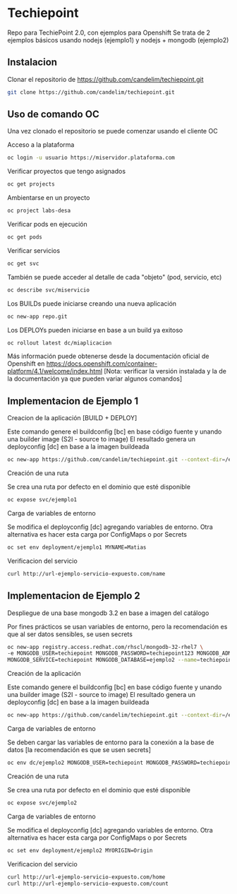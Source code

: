 # Techiepoint

Repo para TechiePoint 2.0, con ejemplos para Openshift
Se trata de 2 ejemplos básicos usando nodejs (ejemplo1) y nodejs + mongodb (ejemplo2)
## Instalacion

Clonar el repositorio de https://github.com/candelim/techiepoint.git  

```bash
git clone https://github.com/candelim/techiepoint.git 
```
## Uso de comando OC

Una vez clonado el repositorio se puede comenzar usando el cliente OC

Acceso a la plataforma

```bash
oc login -u usuario https://miservidor.plataforma.com 
```

Verificar proyectos que tengo asignados

```bash
oc get projects
```

Ambientarse en un proyecto

```bash
oc project labs-desa
```

Verificar pods en ejecución

```bash
oc get pods
```

Verificar servicios

```bash
oc get svc
```

También se puede acceder al detalle de cada "objeto" (pod, servicio, etc)

```bash
oc describe svc/miservicio
```

Los BUILDs puede iniciarse creando una nueva aplicación

```bash
oc new-app repo.git
```

Los DEPLOYs pueden iniciarse en base a un build ya exitoso

```bash
oc rollout latest dc/miaplicacion
```

Más información puede obtenerse desde la documentación oficial de Openshift en https://docs.openshift.com/container-platform/4.1/welcome/index.html 
[Nota: verificar la versión instalada y la de la documentación ya que pueden variar algunos comandos] 

## Implementacion de Ejemplo 1

Creacion de la aplicación [BUILD + DEPLOY]

Este comando genere el buildconfig [bc] en base código fuente y unando una builder image (S2I - source to image)
El resultado genera un deployconfig [dc] en base a la imagen buildeada

```bash
oc new-app https://github.com/candelim/techiepoint.git --context-dir=/ejemplo1 --name=ejemplo1
```

Creación de una ruta

Se crea una ruta por defecto en el dominio que esté disponible

```bash
oc expose svc/ejemplo1
```

Carga de variables de entorno

Se modifica el deployconfig [dc] agregando variables de entorno. Otra alternativa es hacer esta carga por ConfigMaps o por Secrets
```bash
oc set env deployment/ejemplo1 MYNAME=Matias
```
Verificacion del servicio
```bash
curl http://url-ejemplo-servicio-expuesto.com/name
```

## Implementacion de Ejemplo 2

Despliegue de una base mongodb 3.2 en base a imagen del catálogo

Por fines prácticos se usan variables de entorno, pero la recomendación es que al ser datos sensibles, se usen secrets

```bash
oc new-app registry.access.redhat.com/rhscl/mongodb-32-rhel7 \
-e MONGODB_USER=techiepoint MONGODB_PASSWORD=techiepoint123 MONGODB_ADMIN_PASSWORD=techiepoint123 \
MONGODB_SERVICE=techiepoint MONGODB_DATABASE=ejemplo2 --name=techiepoint
```

Creación de la aplicación

Este comando genere el buildconfig [bc] en base código fuente y unando una builder image (S2I - source to image)
El resultado genera un deployconfig [dc] en base a la imagen buildeada

```bash
oc new-app https://github.com/candelim/techiepoint.git --context-dir=/ejemplo2 --name=ejemplo2
```

Carga de variables de entorno

Se deben cargar las variables de entorno para la conexión a la base de datos [la recomendación es que se usen secrets] 
```bash
oc env dc/ejemplo2 MONGODB_USER=techiepoint MONGODB_PASSWORD=techiepoint123 DATABASE_SERVICE_NAME=techiepoint MONGODB_PORT=27017 MONGODB_DATABASE=ejemplo2 --overwrite
```

Creación de una ruta

Se crea una ruta por defecto en el dominio que esté disponible

```bash
oc expose svc/ejemplo2
```

Carga de variables de entorno

Se modifica el deployconfig [dc] agregando variables de entorno. Otra alternativa es hacer esta carga por ConfigMaps o por Secrets

```bash
oc set env deployment/ejemplo2 MYORIGIN=Origin
```

Verificacion del servicio

```bash
curl http://url-ejemplo-servicio-expuesto.com/home
curl http://url-ejemplo-servicio-expuesto.com/count
```
